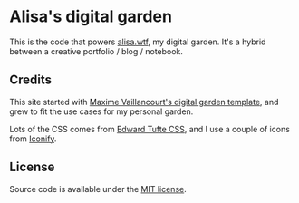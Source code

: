 # Alisa's digital garden

This is the code that powers [alisa.wtf](www.alisa.wtf), my digital garden. It's a hybrid between a creative portfolio / blog / notebook.

## Credits

This site started with [Maxime Vaillancourt's digital garden template](https://github.com/alisasgithub/digital-garden-jekyll-template), and grew to fit the use cases for my personal garden.

Lots of the CSS comes from [Edward Tufte CSS](https://github.com/edwardtufte/tufte-css), and I use a couple of icons from [Iconify](https://github.com/iconify/iconify).

## License

Source code is available under the [MIT license](LICENSE.md).